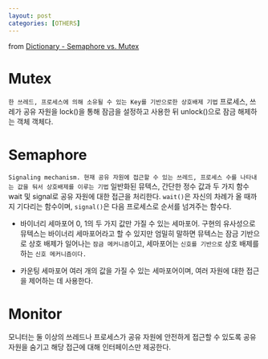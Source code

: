 ```yaml
---
layout: post
categories: [OTHERS]
---
```


from [Dictionary - Semaphore vs. Mutex](https://github.com/newkayak12/Dictionary/blob/master/cs/SemaphoreAndMutex.md)



# Mutex
`한 쓰레드, 프로세스에 의해 소유될 수 있는 Key를 기반으로한 상호배제 기법`
프로세스, 쓰레가 공유 자원을 lock()을 통해 잠금을 설정하고 사용한 뒤 unlock()으로 잠금 해제하는 객체 객체다.

# Semaphore
`Signaling mechanism. 현재 공유 자원에 접근할 수 있는 쓰레드, 프로세스 수를 나타내는 값을 둬서 상호배제를 이루는 기법`
일반화된 뮤텍스, 간단한 정수 값과 두 가지 함수 wait 및 signal로 공유 자원에 대한 접근을 처리한다. `wait()`은 자신의 차례가 올 때까지 기다리는 함수이며,
`signal()`은 다음 프로세스로 순서를 넘겨주는 함수다.

- 바이너리 세마포어
0, 1의 두 가지 값만 가질 수 있는 세마포어. 구현의 유사성으로 뮤텍스는 바이너리 세마포어라고 할 수 있지만 엄밀히 말하면 뮤텍스는 잠금 기반으로 상호 배제가 일어나는 `잠금 메커니즘`이고, 세마포어는
`신호를 기반으로` 상호 배제를 하는 `신호 메커니즘이다.`

- 카운팅 세마포어
여러 개의 값을 가질 수 있는 세마포어이며, 여러 자원에 대한 접근을 제어하는 데 사용한다. 

# Monitor
모니터는 둘 이상의 쓰레드나 프로세스가 공유 자원에 안전하게 접근할 수 있도록 공유 자원을 숨기고 해당 접근에 대해 인터페이스만 제공한다. 

